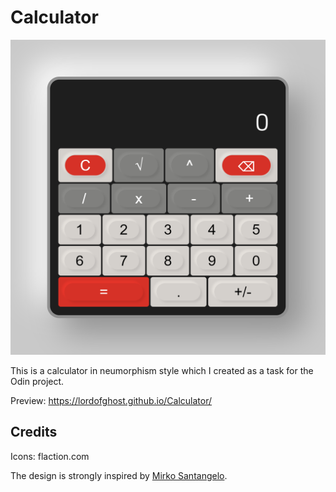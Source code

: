 # Calculator

![Calculator](./calculator.png)

This is a calculator in neumorphism style which I created as a task for the Odin project.

Preview: https://lordofghost.github.io/Calculator/

## Credits

Icons: flaction.com

The design is strongly inspired by [Mirko Santangelo](https://www.figma.com/community/widget/1117624863659822884/calculator).
